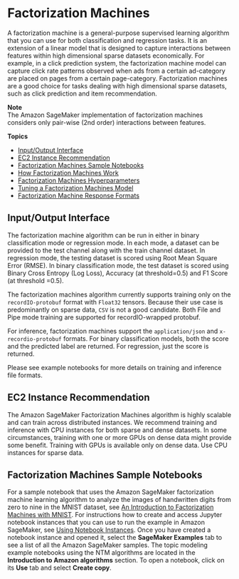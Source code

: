 # Factorization Machines<a name="fact-machines"></a>

A factorization machine is a general\-purpose supervised learning algorithm that you can use for both classification and regression tasks\. It is an extension of a linear model that is designed to capture interactions between features within high dimensional sparse datasets economically\. For example, in a click prediction system, the factorization machine model can capture click rate patterns observed when ads from a certain ad\-category are placed on pages from a certain page\-category\. Factorization machines are a good choice for tasks dealing with high dimensional sparse datasets, such as click prediction and item recommendation\.

**Note**  
The Amazon SageMaker implementation of factorization machines considers only pair\-wise \(2nd order\) interactions between features\.

**Topics**
+ [Input/Output Interface](#fm-inputoutput)
+ [EC2 Instance Recommendation](#fm-instances)
+ [Factorization Machines Sample Notebooks](#fm-sample-notebooks)
+ [How Factorization Machines Work](fact-machines-howitworks.md)
+ [Factorization Machines Hyperparameters](fact-machines-hyperparameters.md)
+ [Tuning a Factorization Machines Model](fm-tuning.md)
+ [Factorization Machine Response Formats](fm-in-formats.md)

## Input/Output Interface<a name="fm-inputoutput"></a>

The factorization machine algorithm can be run in either in binary classification mode or regression mode\. In each mode, a dataset can be provided to the test channel along with the train channel dataset\. In regression mode, the testing dataset is scored using Root Mean Square Error \(RMSE\)\. In binary classification mode, the test dataset is scored using Binary Cross Entropy \(Log Loss\), Accuracy \(at threshold=0\.5\) and F1 Score \(at threshold =0\.5\)\.

The factorization machines algorithm currently supports training only on the `recordIO-protobuf` format with `Float32` tensors\. Because their use case is predominantly on sparse data, `CSV` is not a good candidate\. Both File and Pipe mode training are supported for recordIO\-wrapped protobuf\.

For inference, factorization machines support the `application/json` and `x-recordio-protobuf` formats\. For binary classification models, both the score and the predicted label are returned\. For regression, just the score is returned\.

Please see example notebooks for more details on training and inference file formats\.

## EC2 Instance Recommendation<a name="fm-instances"></a>

The Amazon SageMaker Factorization Machines algorithm is highly scalable and can train across distributed instances\. We recommend training and inference with CPU instances for both sparse and dense datasets\. In some circumstances, training with one or more GPUs on dense data might provide some benefit\. Training with GPUs is available only on dense data\. Use CPU instances for sparse data\.

## Factorization Machines Sample Notebooks<a name="fm-sample-notebooks"></a>

For a sample notebook that uses the Amazon SageMaker factorization machine learning algorithm to analyze the images of handwritten digits from zero to nine in the MNIST dataset, see [An Introduction to Factorization Machines with MNIST](https://github.com/awslabs/amazon-sagemaker-examples/blob/master/introduction_to_amazon_algorithms/factorization_machines_mnist/factorization_machines_mnist.ipynb)\. For instructions how to create and access Jupyter notebook instances that you can use to run the example in Amazon SageMaker, see [Using Notebook Instances](nbi.md)\. Once you have created a notebook instance and opened it, select the **SageMaker Examples** tab to see a list of all the Amazon SageMaker samples\. The topic modeling example notebooks using the NTM algorithms are located in the **Introduction to Amazon algorithms** section\. To open a notebook, click on its **Use** tab and select **Create copy**\.